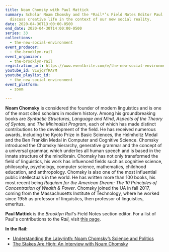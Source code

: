 ```yaml
---
title: Noam Chomsky with Paul Mattick
summary: Scholar Noam Chomsky and the *Rail*’s Field Notes Editor Paul Mattick
  discuss creative life in the context of our new social reality.
date: 2020-04-30T13:00:00-0500
end_date: 2020-04-30T14:00:00-0500
series: 33
collections:
  - the-new-social-environment
event_producer:
  - the-brooklyn-rail
event_organizer:
  - the-brooklyn-rail
registration_url: https://www.eventbrite.com/e/the-new-social-environment-33-noam-chomsky-tickets-103256681514#
youtube_id: VLwjqrfRAYM
youtube_playlist_id:
  - the-new-social-environment
event_platform:
  - zoom

---
```



**Noam Chomsky** is considered the founder of modern linguistics and is one of the most cited scholars in modern history. Among his groundbreaking books are *Syntactic Structures*, *Language and Mind*, *Aspects of the Theory of Syntax*, and *The Minimalist Program*, each of which has made distinct contributions to the development of the field. He has received numerous awards, including the Kyoto Prize in Basic Sciences, the Helmholtz Medal and the Ben Franklin Medal in Computer and Cognitive Science. Chomsky introduced the Chomsky hierarchy, generative grammar and the concept of a universal grammar, which underlies all human speech and is based in the innate structure of the mind/brain. Chomsky has not only transformed the field of linguistics, his work has influenced fields such as cognitive science, philosophy, psychology, computer science, mathematics, childhood education, and anthropology. Chomsky is also one of the most influential public intellectuals in the world. He has written more than 100 books, his most recent being *Requiem for the American Dream: The 10 Principles of Concentration of Wealth & Power*. Chomsky joined the UA in fall 2017, coming from the Massachusetts Institute of Technology, where he worked since 1955 as professor of linguistics, then professor of linguistics, emeritus.

**Paul Mattick** is the *Brooklyn Rail*'s Field Notes section editor. For a list of Paul's contributions to the  *Rail*, visit [this page](https://brooklynrail.org/contributor/paul-mattick).

**In the Rail:**

* [Understanding the Labyrinth: Noam Chomsky’s Science and Politics](https://brooklynrail.org/2016/09/field-notes/understanding-the-labyrinth-noam-chomskys-science-and-politics)
* [The Stakes Are High: An Interview with Noam Chomsky](https://brooklynrail.org/2016/12/field-notes/the-stakes-are-high)
